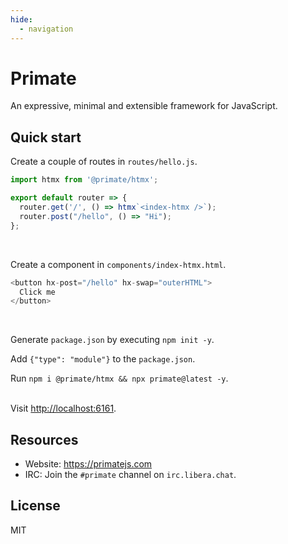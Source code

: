 ```yaml
---
hide:
  - navigation
---
```


# Primate 

An expressive, minimal and extensible framework for JavaScript.

## Quick start

Create a couple of routes in `routes/hello.js`.

```js
import htmx from '@primate/htmx';

export default router => {
  router.get('/', () => htmx`<index-htmx />`); 
  router.post("/hello", () => "Hi");
};

```
<br/>

Create a component in `components/index-htmx.html`.

```js
<button hx-post="/hello" hx-swap="outerHTML">
  Click me
</button>

```
<br/>

Generate `package.json` by executing `npm init -y`.

Add `{"type": "module"}` to the `package.json`.

Run `npm i @primate/htmx && npx primate@latest -y`.
<br/><br/>

Visit <http://localhost:6161>.

## Resources

* Website: https://primatejs.com
* IRC: Join the `#primate` channel on `irc.libera.chat`.

## License

MIT

[primate-domains]: https://github.com/primatejs/primate-domains
